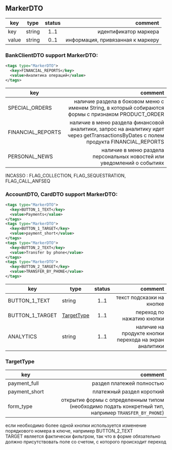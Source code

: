 ## MarkerDTO

key | type | status | comment
--- | ---- | :----: | ---:
key | string | 1..1 | идентификатор маркера
value | string | 0..1 | информация, привязанная к маркеру

### BankClientDTO support MarkerDTO:

```xml
<tags type="MarkerDTO">
  <key>FINANCIAL_REPORTS</key>
  <value>Аналитика операций</value>
</tags>
```

key | comment
--- | ---:
SPECIAL_ORDERS | наличие раздела в боковом меню с именем String, в который собираются формы с признаком PRODUCT_ORDER
FINANCIAL_REPORTS | наличие в меню раздела финансовой аналитики, запрос на аналитику идет через getTransactionsByDates с полем продукта FINANCIAL_REPORTS
PERSONAL_NEWS | наличие в меню раздела персональных новостей или уведомлений о событиях

<aside class="notice">INCASSO : FLAG_COLLECTION, FLAG_SEQUESTRATION, FLAG_CALL_ANFSEQ</aside>

### AccountDTO, CardDTO support MarkerDTO:

```xml
<tags type="MarkerDTO">
  <key>BUTTON_1_TEXT</key>
  <value>Payments</value>
</tags>
<tags type="MarkerDTO">
  <key>BUTTON_1_TARGET</key>
  <value>payment_short</value>
</tags>
<tags type="MarkerDTO">
  <key>BUTTON_2_TEXT</key>
  <value>Transfer by phone</value>
</tags>
<tags type="MarkerDTO">
  <key>BUTTON_2_TARGET</key>
  <value>TRANSFER_BY_PHONE</value>
</tags>
```

key | type | status | comment
--- | ---- | :----: | ---:
BUTTON_1_TEXT | string | 1..1 | текст подсказки на кнопке
BUTTON_1_TARGET | [TargetType](#targettype) | 1..1 | переход по нажатию кнопки
ANALYTICS | string | 1..1 | наличие на продукте кнопки перехода на экран аналитики

### TargetType

key | comment
--- | ---:
payment_full | раздел платежей полностью
payment_short | платежный раздел короткий
form_type | открытие формы с определенным типом (необходимо подать конкретный тип, например ``TRANSFER_BY_PHONE``)

<aside class="notice">если необходимо более одной кнопки используется изменение порядкового номера в ключе, например BUTTON_2_TEXT</aside>
<aside class="warning">TARGET является фактически фильтром, так что в форме обязательно должно присутствовать поле со счетом, с которого происходит переход</aside>